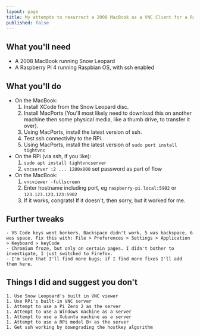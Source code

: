 ```yaml
---
layout: page
title: My attempts to resurrect a 2008 MacBook as a VNC Client for a Raspberry Pi Server
published: false
---
```


## What you'll need
- A 2008 MacBook running Snow Leopard
- A Raspberry Pi 4 running Raspbian OS, with ssh enabled

## What you'll do
- On the MacBook:
    1. Install XCode from the Snow Leopard disc.
    1. Install MacPorts (You'll most likely need to download this on another machine then some physical media, like a thumb drive, to transfer it over).
    1. Using MacPorts, install the latest version of ssh.
    1. Test ssh connectivity to the RPi.
    1. Using MacPorts, install the latest version of `sudo port install tightvnc`
- On the RPi (via ssh, if you like):
    1. `sudo apt install tightvncserver`
    1. `vncserver :2 ... 1280x800` set password as part of flow
- On the MacBook:
    1. `vncviewer -fullscreen`
    1. Enter hostname including port, eg `raspberry-pi.local:5902` or `123.123.123.123:5902`
    1. If it works, congrats! If it doesn't, then sorry, but it worked for me.

## Further tweaks
    - VS Code keys went bonkers. Backspace didn't work, 5 was backspace, 6 was space. Fix this with: File > Preferences > Settings > Application > Keyboard > keyCode
    - Chromium froze, but only on certain pages. I didn't bother to investigate, I just switched to Firefox.
    - I'm sure that I'll find more bugs; if I find more fixes I'll add them here.

## Things I did and suggest you don't
    1. Use Snow Leopoard's built in VNC viewer
    1. Use RPi's built-in VNC server
    1. Attempt to use a Pi Zero 2 as the server
    1. Attempt to use a Windows machine as a server
    1. Attempt to use a Xubuntu machine as a server
    1. Attempt to use a RPi model B+ as the server
    1. Get ssh working by downgrading the hostkey algorithm
    